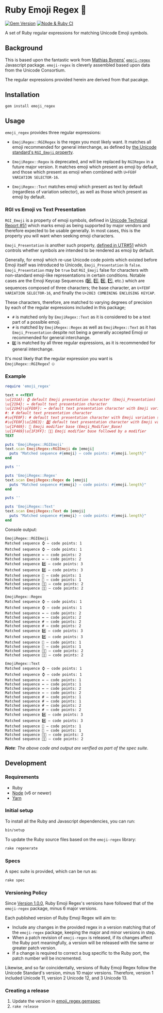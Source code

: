 # Ruby Emoji Regex 💎

[![Gem Version](https://badge.fury.io/rb/emoji_regex.svg)](https://rubygems.org/gems/emoji_regex) [![Node & Ruby CI](https://github.com/ticky/ruby-emoji-regex/workflows/Node%20&%20Ruby%20CI/badge.svg)](https://github.com/ticky/ruby-emoji-regex/actions?query=workflow%3A%22Node+%26+Ruby+CI%22)

A set of Ruby regular expressions for matching Unicode Emoji symbols.

## Background

This is based upon the fantastic work from [Mathias Bynens'](https://mathiasbynens.be/) [`emoji-regex`](https://github.com/mathiasbynens/emoji-regex) Javascript package. `emoji-regex` is cleverly assembled based upon data from the Unicode Consortium.

The regular expressions provided herein are derived from that pacakge.

## Installation

```shell
gem install emoji_regex
```

## Usage

`emoji_regex` provides three regular expressions:

* `EmojiRegex::RGIRegex` is the regex you most likely want. It matches all emoji recommended for general interchange, as defined by [the Unicode standard's `RGI_Emoji` property](https://unicode.org/reports/tr51/#def_rgi_set).

* `EmojiRegex::Regex` is deprecated, and will be replaced by `RGIRegex` in a future major version. It matches emoji which present as emoji by default, and those which present as emoji when combined with `U+FE0F VARIATION SELECTOR-16`.

* `EmojiRegex::Text` matches emoji which present as text by default (regardless of variation selector), as well as those which present as emoji by default.

### RGI vs Emoji vs Text Presentation

`RGI_Emoji` is a property of emoji symbols, defined in [Unicode Technical Report #51](https://unicode.org/reports/tr51/#def_rgi_set) which marks emoji as being supported by major vendors and therefore expected to be usable generally. In most cases, this is the property you will want when seeking emoji characters.

`Emoji_Presentation` is another such property, [defined in UTR#51](http://unicode.org/reports/tr51/#Emoji_Properties_and_Data_Files) which controls whether symbols are intended to be rendered as emoji by default.

Generally, for emoji which re-use Unicode code points which existed before Emoji itself was introduced to Unicode, `Emoji_Presentation` is `false`. `Emoji_Presentation` may be `true` but `RGI_Emoji` false for characters with non-standard emoji-like representations in certain conditions. Notable cases are the Emoji Keycap Sequences (#️⃣, 1️⃣, 9️⃣, *️⃣, etc.) which are sequences composed of three characters; the base character, an `U+FE0F VARIATION SELECTOR-16`, and finally the `U+20E3 COMBINING ENCLOSING KEYCAP`.

These characters, therefore, are matched to varying degrees of precision by each of the regular expressions included in this package;

- `#` is matched only by `EmojiRegex::Text` as it is considered to be a text part of a possible emoji.
- `#️` is matched by `EmojiRegex::Regex` as well as `EmojiRegex::Text` as it has `Emoji_Presentation` despite not being a generally accepted Emoji or recommended for general interchange.
- `#️⃣` is matched by all three regular expressions, as it is recommended for general interchange.

It's most likely that the regular expression you want is `EmojiRegex::RGIRegex`! ☺️

### Example

```ruby
require 'emoji_regex'

text = <<TEXT
\u{231A}: ⌚ default Emoji presentation character (Emoji_Presentation)
\u{2194}: ↔ default text presentation character
\u{2194}\u{FE0F}: ↔️ default text presentation character with Emoji variation selector
#: # default text presentation character
#\u{FE0F}: #️ default text presentation character with Emoji variation selector
#\u{FE0F}\u{20E3}: #️⃣ default text presentation character with Emoji variation selector and combining enclosing keycap
\u{1F469}: 👩 Emoji modifier base (Emoji_Modifier_Base)
\u{1F469}\u{1F3FF}: 👩🏿 Emoji modifier base followed by a modifier
TEXT

puts 'EmojiRegex::RGIEmoji'
text.scan EmojiRegex::RGIEmoji do |emoji|
  puts "Matched sequence #{emoji} — code points: #{emoji.length}"
end

puts ''

puts 'EmojiRegex::Regex'
text.scan EmojiRegex::Regex do |emoji|
  puts "Matched sequence #{emoji} — code points: #{emoji.length}"
end

puts ''

puts 'EmojiRegex::Text'
text.scan EmojiRegex::Text do |emoji|
  puts "Matched sequence #{emoji} — code points: #{emoji.length}"
end

```

Console output:

```text
EmojiRegex::RGIEmoji
Matched sequence ⌚ — code points: 1
Matched sequence ⌚ — code points: 1
Matched sequence ↔️ — code points: 2
Matched sequence ↔️ — code points: 2
Matched sequence #️⃣ — code points: 3
Matched sequence #️⃣ — code points: 3
Matched sequence 👩 — code points: 1
Matched sequence 👩 — code points: 1
Matched sequence 👩🏿 — code points: 2
Matched sequence 👩🏿 — code points: 2

EmojiRegex::Regex
Matched sequence ⌚ — code points: 1
Matched sequence ⌚ — code points: 1
Matched sequence ↔️ — code points: 2
Matched sequence ↔️ — code points: 2
Matched sequence #️ — code points: 2
Matched sequence #️ — code points: 2
Matched sequence #️⃣ — code points: 3
Matched sequence #️⃣ — code points: 3
Matched sequence 👩 — code points: 1
Matched sequence 👩 — code points: 1
Matched sequence 👩🏿 — code points: 2
Matched sequence 👩🏿 — code points: 2

EmojiRegex::Text
Matched sequence ⌚ — code points: 1
Matched sequence ⌚ — code points: 1
Matched sequence ↔ — code points: 1
Matched sequence ↔ — code points: 1
Matched sequence ↔️ — code points: 2
Matched sequence ↔️ — code points: 2
Matched sequence # — code points: 1
Matched sequence # — code points: 1
Matched sequence #️ — code points: 2
Matched sequence #️ — code points: 2
Matched sequence #️⃣ — code points: 3
Matched sequence #️⃣ — code points: 3
Matched sequence 👩 — code points: 1
Matched sequence 👩 — code points: 1
Matched sequence 👩🏿 — code points: 2
Matched sequence 👩🏿 — code points: 2
```

_**Note**: The above code and output are verified as part of the spec suite._

## Development

### Requirements

* Ruby
* [Node](https://nodejs.org) (v6 or newer)
* [Yarn](https://yarnpkg.com)

### Initial setup

To install all the Ruby and Javascript dependencies, you can run:

```bash
bin/setup
```

To update the Ruby source files based on the `emoji-regex` library:

```bash
rake regenerate
```

### Specs

A spec suite is provided, which can be run as:

```bash
rake spec
```

### Versioning Policy

Since [Version 1.0.0](https://github.com/ticky/ruby-emoji-regex/releases/tag/v1.0.0), Ruby Emoji Regex's versions have followed that of the `emoji-regex` package, minus 6 major versions.

Each published version of Ruby Emoji Regex will aim to:
- Include any changes in the provided regex in a version matching that of the `emoji-regex` package, keeping the major and minor versions in step.
- When a patch revision of `emoji-regex` is released, if its changes affect the Ruby port meaningfully, a version will be released with the same or greater patch version.
- If a change is required to correct a bug specific to the Ruby port, the patch number will be incremented.

Likewise, and so far coincidentally, versions of Ruby Emoji Regex follow the Unicode Standard's version, minus 10 major versions. Therefore, version 1 included Unicode 11, version 2 Unicode 12, and 3 Unicode 13.

### Creating a release

1. Update the version in [emoji_regex.gemspec](emoji_regex.gemspec)
1. `rake release`
